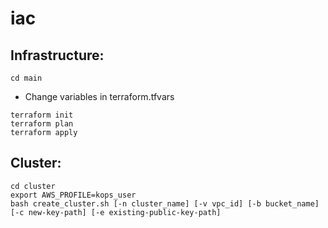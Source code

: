 # iac

## Infrastructure: 

```
cd main
```

- Change variables in terraform.tfvars

```
terraform init
terraform plan
terraform apply
```

## Cluster:

```
cd cluster
export AWS_PROFILE=kops_user
bash create_cluster.sh [-n cluster_name] [-v vpc_id] [-b bucket_name] [-c new-key-path] [-e existing-public-key-path]
```
